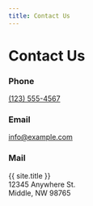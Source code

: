 ```yaml
---
title: Contact Us
---
```


# Contact Us

### Phone
<span class="glyphicon glyphicon-earphone" aria-hidden="true"></span> [(123) 555-4567](tel:1235554567)

### Email
<span class="glyphicon glyphicon-envelope" aria-hidden="true"></span> <info@example.com>

### Mail

<p class="vcard">
  <span class="fn org">
    <span class="organization-name">{{ site.title }}</span>
  </span><br/>
  <span class="adr">
    <span class="street-address">12345 Anywhere St.</span><br/>
    <span class="locality">Middle</span>, <span class="region">NW</span> <span class="postal-code">98765</span>
  </span>
</p>
